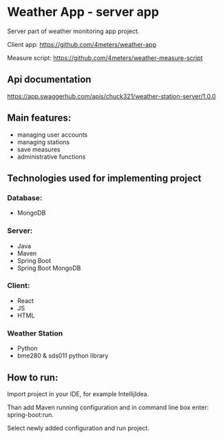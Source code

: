 # Weather App - server app
Server part of weather monitoring app project.

Client app: https://github.com/4meters/weather-app

Measure script: https://github.com/4meters/weather-measure-script

## Api documentation
https://app.swaggerhub.com/apis/chuck321/weather-station-server/1.0.0
## Main features:
- managing user accounts
- managing stations
- save measures
- administrative functions

## Technologies used for implementing project
### Database:
- MongoDB

### Server:
- Java
- Maven
- Spring Boot
- Spring Boot MongoDB

### Client:
- React
- JS
- HTML

### Weather Station
- Python
- bme280 & sds011 python library

## How to run:
Import project in your IDE, for example IntellijIdea.

Than add Maven running configuration and in command line box enter: spring-boot:run.

Select newly added configuration and run project.
